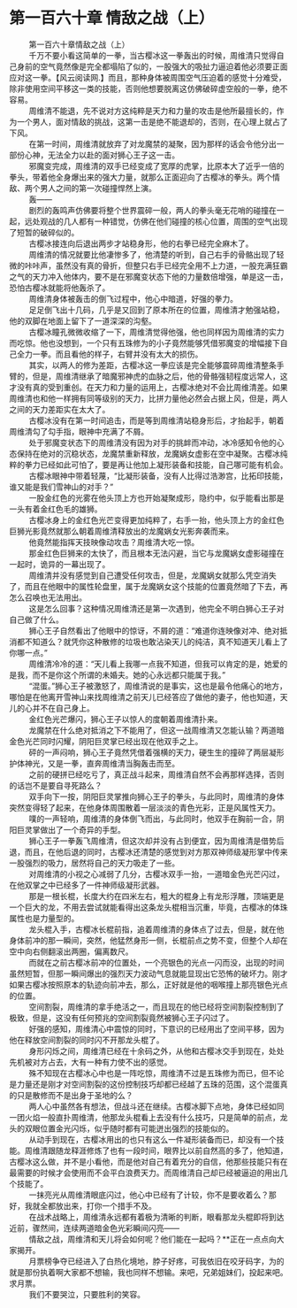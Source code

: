 <h1>第一百六十章 情敌之战（上）</h1>
<div id="content">&nbsp&nbsp&nbsp&nbsp&nbsp&nbsp&nbsp&nbsp
 第一百六十章情敌之战（上）
 <br/>&nbsp&nbsp&nbsp&nbsp&nbsp&nbsp&nbsp&nbsp
 千万不要小看这简单的一拳，当古樱冰这一拳轰出的时候，周维清只觉得自己身前的空气竟然像是完全都塌陷了似的，一股强大的吸扯力逼迫着他必须要正面应对这一拳。【风云阅读网.】而且，那种身体被周围空气压迫着的感觉十分难受，除非使用空间平移这一类的技能，否则他想要脱离这仿佛破碎虚空般的一拳，绝不容易。
 <br/>&nbsp&nbsp&nbsp&nbsp&nbsp&nbsp&nbsp&nbsp
 周维清不能退，先不说对方这纯粹是天力和力量的攻击是他所最擅长的，作为一个男人，面对情敌的挑战，这第一击是绝不能退却的，否则，在心理上就占了下风。
 <br/>&nbsp&nbsp&nbsp&nbsp&nbsp&nbsp&nbsp&nbsp
 在第一时间，周维清就放弃了对龙魔禁的凝聚，因为那样的话会令他分出一部份心神，无法全力以赴的面对狮心王子这一击。
 <br/>&nbsp&nbsp&nbsp&nbsp&nbsp&nbsp&nbsp&nbsp
 邪魔变完成，周维清的双手已经变成了宽厚的虎掌，比原本大了近乎一倍的拳头，带着他全身爆出来的强大力量，就那么正面迎向了古樱冰的拳头。两个情敌、两个男人之间的第一次碰撞悍然上演。
 <br/>&nbsp&nbsp&nbsp&nbsp&nbsp&nbsp&nbsp&nbsp
 轰——
 <br/>&nbsp&nbsp&nbsp&nbsp&nbsp&nbsp&nbsp&nbsp
 剧烈的轰鸣声仿佛要将整个世界震碎一般，两人的拳头毫无花哨的碰撞在一起，远处观战的几人都有一种错觉，仿佛在他们碰撞的核心位置，周围的空气出现了短暂的破碎似的。
 <br/>&nbsp&nbsp&nbsp&nbsp&nbsp&nbsp&nbsp&nbsp
 古樱冰接连向后退出两步才站稳身形，他的右拳已经完全麻木了。
 <br/>&nbsp&nbsp&nbsp&nbsp&nbsp&nbsp&nbsp&nbsp
 周维清的情况就要比他凄惨多了，他清楚的听到，自己右手的骨骼出现了轻微的咔咔声，虽然没有真的骨折，但整只右手已经完全用不上力道，一股充满狂霸之气的天力冲入他体内，要不是在邪魔变状态下他的力量数倍增强，单是这一击，恐怕古樱冰就能将他轰杀了。
 <br/>&nbsp&nbsp&nbsp&nbsp&nbsp&nbsp&nbsp&nbsp
 周维清身体被轰击的倒飞过程中，他心中暗道，好强的拳力。
 <br/>&nbsp&nbsp&nbsp&nbsp&nbsp&nbsp&nbsp&nbsp
 足足倒飞出十几码，几乎是又回到了原本所在的位置，周维清才勉强站稳，他的双脚在地面上留下了一道深深的沟壑。
 <br/>&nbsp&nbsp&nbsp&nbsp&nbsp&nbsp&nbsp&nbsp
 古樱冰瞳孔微微收缩了一下，周维清觉得他强，他也同样因为周维清的实力而吃惊。他也没想到，一个只有五珠修为的小子竟然能够凭借邪魔变的增幅接下自己全力一拳。而且看他的样子，右臂并没有太大的损伤。
 <br/>&nbsp&nbsp&nbsp&nbsp&nbsp&nbsp&nbsp&nbsp
 其实，以两人的修为差距，古樱冰这一拳应该是完全能够震碎周维清整条手臂的，但是，周维清继承了暗魔邪神虎的血脉之后，他的骨骼强韧程度远常人，这才没有真的受到重创。在天力和力量的运用上，古樱冰绝对不会比周维清差。如果周维清也和他一样拥有同等级别的天力，比拼力量他必然会占据上风，但是，两人之间的天力差距实在太大了。
 <br/>&nbsp&nbsp&nbsp&nbsp&nbsp&nbsp&nbsp&nbsp
 古樱冰没有在第一时间追击，而是等到周维清站稳身形后，才抬起手，朝着周维清勾了勾手指，眼神中充满了不屑。
 <br/>&nbsp&nbsp&nbsp&nbsp&nbsp&nbsp&nbsp&nbsp
 处于邪魔变状态下的周维清没有因为对手的挑衅而冲动，冰冷感知令他的心态保持在绝对的沉稳状态，龙魔禁重新释放，龙魔娲女虚影在空中凝聚。古樱冰纯粹的拳力已经如此可怕了，要是再让他加上凝形装备和技能，自己哪可能有机会。
 <br/>&nbsp&nbsp&nbsp&nbsp&nbsp&nbsp&nbsp&nbsp
 古樱冰眼神中带着轻蔑，“比凝形装备，没有人比得过浩渺宫，比拓印技能，谁又能是我们雪神山的对手？”
 <br/>&nbsp&nbsp&nbsp&nbsp&nbsp&nbsp&nbsp&nbsp
 一股金红色的光雾在他头顶上方也开始凝聚成形，隐约中，似乎能看出那是一头有着金红色毛的雄狮。
 <br/>&nbsp&nbsp&nbsp&nbsp&nbsp&nbsp&nbsp&nbsp
 古樱冰身上的金红色光芒变得更加纯粹了，右手一抬，他头顶上方的金红色巨狮光影竟然就那么朝着周维清释放出的龙魔娲女光影奔袭而来。
 <br/>&nbsp&nbsp&nbsp&nbsp&nbsp&nbsp&nbsp&nbsp
 他竟然能指挥天技映像动攻击？周维清大吃一惊。
 <br/>&nbsp&nbsp&nbsp&nbsp&nbsp&nbsp&nbsp&nbsp
 那金红色巨狮来的太快了，而且根本无法闪避，当它与龙魔娲女虚影碰撞在一起时，诡异的一幕出现了。
 <br/>&nbsp&nbsp&nbsp&nbsp&nbsp&nbsp&nbsp&nbsp
 周维清并没有感觉到自己遭受任何攻击，但是，龙魔娲女就那么凭空消失了，而且在他眼中的属性轮盘里，属于龙魔娲女这个技能的位置竟然暗了下去，再怎么召唤也无法用出。
 <br/>&nbsp&nbsp&nbsp&nbsp&nbsp&nbsp&nbsp&nbsp
 这是怎么回事？这种情况周维清还是第一次遇到，他完全不明白狮心王子对自己做了什么。
 <br/>&nbsp&nbsp&nbsp&nbsp&nbsp&nbsp&nbsp&nbsp
 狮心王子自然看出了他眼中的惊讶，不屑的道：“难道你连映像对冲、绝对抵消都不知道么？就凭你这种散修的垃圾也敢沾染天儿的纯洁，真不知道天儿看上了你哪一点。”
 <br/>&nbsp&nbsp&nbsp&nbsp&nbsp&nbsp&nbsp&nbsp
 周维清冷冷的道：“天儿看上我哪一点我不知道，但我可以肯定的是，她爱的是我，而不是你这个所谓的未婚夫。她的心永远都只能属于我。”
 <br/>&nbsp&nbsp&nbsp&nbsp&nbsp&nbsp&nbsp&nbsp
 “混蛋。”狮心王子被激怒了，周维清说的是事实，这也是最令他痛心的地方，哪怕是在他离开雪神山来找周维清之前天儿已经答应了做他的妻子，他也知道，天儿的心并不在自己身上。
 <br/>&nbsp&nbsp&nbsp&nbsp&nbsp&nbsp&nbsp&nbsp
 金红色光芒爆闪，狮心王子以惊人的度朝着周维清扑来。
 <br/>&nbsp&nbsp&nbsp&nbsp&nbsp&nbsp&nbsp&nbsp
 龙魔禁在什么绝对抵消之下不能用了，但这一战周维清又怎能认输？两道暗金色光芒同时闪耀，阴阳巨灵掌已经出现在他双手之上。
 <br/>&nbsp&nbsp&nbsp&nbsp&nbsp&nbsp&nbsp&nbsp
 砰的一声闷响，狮心王子竟然凭借着强横的天力，硬生生的撞碎了两层凝形护体神光，又是一拳，直奔周维清当胸轰击而至。
 <br/>&nbsp&nbsp&nbsp&nbsp&nbsp&nbsp&nbsp&nbsp
 之前的硬拼已经吃亏了，真正战斗起来，周维清自然不会再那样选择，否则的话岂不是要自寻死路么？
 <br/>&nbsp&nbsp&nbsp&nbsp&nbsp&nbsp&nbsp&nbsp
 双手向下一按，阴阳巨灵掌推向狮心王子的拳头，与此同时，周维清的身体突然变得轻了起来，在他身体周围散着一层淡淡的青色光彩，正是风属性天力。
 <br/>&nbsp&nbsp&nbsp&nbsp&nbsp&nbsp&nbsp&nbsp
 噗的一声轻响，周维清的身体倒飞而出，与此同时，他双手在胸前一合，阴阳巨灵掌做出了一个奇异的手型。
 <br/>&nbsp&nbsp&nbsp&nbsp&nbsp&nbsp&nbsp&nbsp
 狮心王子一拳轰飞周维清，但这次却并没有占到便宜，因为周维清是借势后退，而且，在他后退的同时，古樱冰还清楚的感觉到对方那双神师级凝形掌中传来一股强烈的吸力，居然将自己的天力吸走了一些。
 <br/>&nbsp&nbsp&nbsp&nbsp&nbsp&nbsp&nbsp&nbsp
 对周维清的小视之心减弱了几分，古樱冰双手一抬，一道暗金色光芒闪过，在他双掌之中已经多了一件神师级凝形武器。
 <br/>&nbsp&nbsp&nbsp&nbsp&nbsp&nbsp&nbsp&nbsp
 那是一根长棍，长度大约在四米左右，粗大的棍身上有龙形浮雕，顶端更是一个巨大的龙，不用去尝试就能看得出这条龙头棍相当沉重，毕竟，古樱冰的体珠属性也是力量型的。
 <br/>&nbsp&nbsp&nbsp&nbsp&nbsp&nbsp&nbsp&nbsp
 龙头棍入手，古樱冰长棍前指，追着周维清的身体点了过去，但是，就在他身体前冲的那一瞬间，突然，他猛然身形一侧，长棍前点之势不变，但整个人却在空中向右侧翻滚出两圈，偏离数尺。
 <br/>&nbsp&nbsp&nbsp&nbsp&nbsp&nbsp&nbsp&nbsp
 而就在之前古樱冰前冲的位置处，一个亮银色的光点一闪而没，出现的时间虽然短暂，但那一瞬间爆出的强烈天力波动气息就能显现出它恐怖的破坏力。刚才如果古樱冰按照原本的轨迹向前冲去，那么，正好就是他的咽喉撞上那亮银色光点的位置。
 <br/>&nbsp&nbsp&nbsp&nbsp&nbsp&nbsp&nbsp&nbsp
 空间割裂，周维清的拿手绝活之一，而且现在的他已经将空间割裂控制到了极致，但是，这没有任何预兆的空间割裂竟然被狮心王子闪过了。
 <br/>&nbsp&nbsp&nbsp&nbsp&nbsp&nbsp&nbsp&nbsp
 好强的感知，周维清心中震惊的同时，下意识的已经用出了空间平移，因为他在释放空间割裂的同时闪不开那龙头棍了。
 <br/>&nbsp&nbsp&nbsp&nbsp&nbsp&nbsp&nbsp&nbsp
 身形闪烁之间，周维清已经在十余码之外，从他和古樱冰交手到现在，处处先机被对方占去，大有一种有力使不出的感觉。
 <br/>&nbsp&nbsp&nbsp&nbsp&nbsp&nbsp&nbsp&nbsp
 殊不知现在古樱冰心中也是一阵吃惊，周维清不过是五珠修为而已，但不论是力量还是刚才对空间割裂的这份控制技巧却都已经越了五珠的范围，这个混蛋真的只是散修而不是出身于圣地的么？
 <br/>&nbsp&nbsp&nbsp&nbsp&nbsp&nbsp&nbsp&nbsp
 两人心中虽然各有想法，但战斗还在继续。古樱冰脚下点地，身体已经如同一团火焰一般直扑周维清，他那龙头棍看上去没有什么技巧，只是简单的前点，龙头的双眼位置金光闪烁，似乎随时都有可能迸出强烈的技能似的。
 <br/>&nbsp&nbsp&nbsp&nbsp&nbsp&nbsp&nbsp&nbsp
 从动手到现在，古樱冰用出的也只有这么一件凝形装备而已，却没有一个技能。周维清跟随龙释涯修炼了也有一段时间，眼界比以前自然高的多了，他知道，古樱冰这么做，并不是小看他，而是他对自己有着充分的自信，他那些技能只有在最需要的时候才会使用而不会平白浪费天力。而周维清自己却已经被逼迫的用出几个技能了。
 <br/>&nbsp&nbsp&nbsp&nbsp&nbsp&nbsp&nbsp&nbsp
 一抹亮光从周维清眼底闪过，他心中已经有了计较，你不是要收着么？那好，我就全都放出来，打你一个措手不及。
 <br/>&nbsp&nbsp&nbsp&nbsp&nbsp&nbsp&nbsp&nbsp
 在战术战略上，周维清永远都有着极为清晰的判断，眼看那龙头棍即将到达近前，骤然间，连续两道暗金色光彩瞬间闪亮——
 <br/>&nbsp&nbsp&nbsp&nbsp&nbsp&nbsp&nbsp&nbsp
 情敌之战，周维清和天儿将会如何呢？他们能在一起吗？**正在一点点向大家揭开。
 <br/>&nbsp&nbsp&nbsp&nbsp&nbsp&nbsp&nbsp&nbsp
 月票榜争夺已经进入了白热化境地，脖子好疼，可我依旧在咬牙码字，为的就是那份执着啊大家都不想输，我也同样不想输。来吧，兄弟姐妹们，投起来吧。求月票。
 <br/>&nbsp&nbsp&nbsp&nbsp&nbsp&nbsp&nbsp&nbsp
 我们不要哭泣，只要胜利的笑容。
 <br/>&nbsp&nbsp&nbsp&nbsp&nbsp&nbsp&nbsp&nbsp
 <br/>&nbsp&nbsp&nbsp&nbsp&nbsp&nbsp&nbsp&nbsp
</div>
